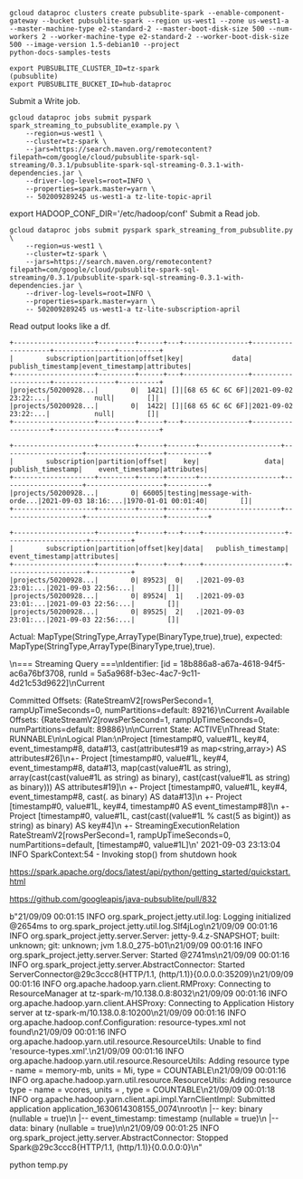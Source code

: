 ```
gcloud dataproc clusters create pubsublite-spark --enable-component-gateway --bucket pubsublite-spark --region us-west1 --zone us-west1-a --master-machine-type e2-standard-2 --master-boot-disk-size 500 --num-workers 2 --worker-machine-type e2-standard-2 --worker-boot-disk-size 500 --image-version 1.5-debian10 --project 
python-docs-samples-tests
```

```
export PUBSUBLITE_CLUSTER_ID=tz-spark                                                                                                               (pubsublite)
export PUBSUBLITE_BUCKET_ID=hub-dataproc 
```

Submit a Write job.

```
gcloud dataproc jobs submit pyspark spark_streaming_to_pubsublite_example.py \
    --region=us-west1 \
    --cluster=tz-spark \
    --jars=https://search.maven.org/remotecontent?filepath=com/google/cloud/pubsublite-spark-sql-streaming/0.3.1/pubsublite-spark-sql-streaming-0.3.1-with-dependencies.jar \
    --driver-log-levels=root=INFO \
    --properties=spark.master=yarn \
    -- 502009289245 us-west1-a tz-lite-topic-april
```

export HADOOP_CONF_DIR='/etc/hadoop/conf'
Submit a Read job.

```
gcloud dataproc jobs submit pyspark spark_streaming_from_pubsublite.py \
    --region=us-west1 \
    --cluster=tz-spark \
    --jars=https://search.maven.org/remotecontent?filepath=com/google/cloud/pubsublite-spark-sql-streaming/0.3.1/pubsublite-spark-sql-streaming-0.3.1-with-dependencies.jar \
    --driver-log-levels=root=INFO \
    --properties=spark.master=yarn \
    -- 502009289245 us-west1-a tz-lite-subscription-april

```

Read output looks like a df.
```
+--------------------+---------+------+---+----------------+--------------------+---------------+----------+
|        subscription|partition|offset|key|            data|   publish_timestamp|event_timestamp|attributes|
+--------------------+---------+------+---+----------------+--------------------+---------------+----------+
|projects/50200928...|        0|  1421| []|[68 65 6C 6C 6F]|2021-09-02 23:22:...|           null|        []|
|projects/50200928...|        0|  1422| []|[68 65 6C 6C 6F]|2021-09-02 23:22:...|           null|        []|
+--------------------+---------+------+---+----------------+--------------------+---------------+----------+
```

```
+--------------------+---------+------+-------+--------------------+--------------------+-------------------+----------+
|        subscription|partition|offset|    key|                data|   publish_timestamp|    event_timestamp|attributes|
+--------------------+---------+------+-------+--------------------+--------------------+-------------------+----------+
|projects/50200928...|        0| 66005|testing|message-with-orde...|2021-09-03 18:16:...|1970-01-01 00:01:40|        []|
+--------------------+---------+------+-------+--------------------+--------------------+-------------------+----------+
```

```
+--------------------+---------+------+---+----+--------------------+--------------------+----------+
|        subscription|partition|offset|key|data|   publish_timestamp|     event_timestamp|attributes|
+--------------------+---------+------+---+----+--------------------+--------------------+----------+
|projects/50200928...|        0| 89523|  0|   .|2021-09-03 23:01:...|2021-09-03 22:56:...|        []|
|projects/50200928...|        0| 89524|  1|   .|2021-09-03 23:01:...|2021-09-03 22:56:...|        []|
|projects/50200928...|        0| 89525|  2|   .|2021-09-03 23:01:...|2021-09-03 22:56:...|        []|
```


Actual: 
MapType(StringType,ArrayType(BinaryType,true),true), 
expected: 
MapType(StringType,ArrayType(BinaryType,true),true).

\n=== Streaming Query ===\nIdentifier: [id = 18b886a8-a67a-4618-94f5-ac6a76bf3708, runId = 5a5a968f-b3ec-4ac7-9c11-4d21c53d9622]\nCurrent 

Committed Offsets: {RateStreamV2[rowsPerSecond=1, rampUpTimeSeconds=0, numPartitions=default: 89216}\nCurrent Available Offsets: {RateStreamV2[rowsPerSecond=1, rampUpTimeSeconds=0, numPartitions=default: 89886}\n\nCurrent State: ACTIVE\nThread State: RUNNABLE\n\nLogical Plan:\nProject [timestamp#0, value#1L, key#4, event_timestamp#8, data#13, cast(attributes#19 as map<string,array<binary>>) AS attributes#26]\n+- Project [timestamp#0, value#1L, key#4, event_timestamp#8, data#13, map(cast(value#1L as string), array(cast(cast(value#1L as string) as binary), cast(cast(value#1L as string) as binary))) AS attributes#19]\n   +- Project [timestamp#0, value#1L, key#4, event_timestamp#8, cast(. as binary) AS data#13]\n      +- Project [timestamp#0, value#1L, key#4, timestamp#0 AS event_timestamp#8]\n         +- Project [timestamp#0, value#1L, cast(cast((value#1L % cast(5 as bigint)) as string) as binary) AS key#4]\n            +- StreamingExecutionRelation RateStreamV2[rowsPerSecond=1, rampUpTimeSeconds=0, numPartitions=default, [timestamp#0, value#1L]\n'
2021-09-03 23:13:04 INFO  SparkContext:54 - Invoking stop() from shutdown hook


https://spark.apache.org/docs/latest/api/python/getting_started/quickstart.html

https://github.com/googleapis/java-pubsublite/pull/832


b"21/09/09 00:01:15 INFO org.spark_project.jetty.util.log: Logging initialized @2654ms to org.spark_project.jetty.util.log.Slf4jLog\n21/09/09 00:01:16 INFO org.spark_project.jetty.server.Server: jetty-9.4.z-SNAPSHOT; built: unknown; git: unknown; jvm 1.8.0_275-b01\n21/09/09 00:01:16 INFO org.spark_project.jetty.server.Server: Started @2741ms\n21/09/09 00:01:16 INFO org.spark_project.jetty.server.AbstractConnector: Started ServerConnector@29c3ccc8{HTTP/1.1, (http/1.1)}{0.0.0.0:35209}\n21/09/09 00:01:16 INFO org.apache.hadoop.yarn.client.RMProxy: Connecting to ResourceManager at tz-spark-m/10.138.0.8:8032\n21/09/09 00:01:16 INFO org.apache.hadoop.yarn.client.AHSProxy: Connecting to Application History server at tz-spark-m/10.138.0.8:10200\n21/09/09 00:01:16 INFO org.apache.hadoop.conf.Configuration: resource-types.xml not found\n21/09/09 00:01:16 INFO org.apache.hadoop.yarn.util.resource.ResourceUtils: Unable to find 'resource-types.xml'.\n21/09/09 00:01:16 INFO org.apache.hadoop.yarn.util.resource.ResourceUtils: Adding resource type - name = memory-mb, units = Mi, type = COUNTABLE\n21/09/09 00:01:16 INFO org.apache.hadoop.yarn.util.resource.ResourceUtils: Adding resource type - name = vcores, units = , type = COUNTABLE\n21/09/09 00:01:18 INFO org.apache.hadoop.yarn.client.api.impl.YarnClientImpl: Submitted application application_1630614308155_0074\nroot\n |-- key: binary (nullable = true)\n |-- event_timestamp: timestamp (nullable = true)\n |-- data: binary (nullable = true)\n\n21/09/09 00:01:25 INFO org.spark_project.jetty.server.AbstractConnector: Stopped Spark@29c3ccc8{HTTP/1.1, (http/1.1)}{0.0.0.0:0}\n"


python temp.py                                                                                             